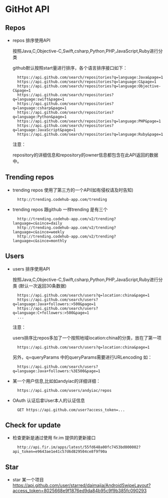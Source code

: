 # GitHot API

## Repos

- repos 排序使用API

	按照Java,C,Objective-C,Swift,csharp,Python,PHP,JavaScript,Ruby进行分类

	github默认按照start量进行排序，各个语言排序接口如下：

		https://api.github.com/search/repositories?q=language:Java&page=1
		https://api.github.com/search/repositories?q=language:C&page=1
		https://api.github.com/search/repositories?q=language:Objective-C&page=1
		https://api.github.com/search/repositories?q=language:swift&page=1
		https://api.github.com/search/repositories?q=language:csharp&page=1
		https://api.github.com/search/repositories?q=language:Python&page=1
		https://api.github.com/search/repositories?q=language:PHP&page=1
		https://api.github.com/search/repositories?q=language:JavaScript&page=1
		https://api.github.com/search/repositories?q=language:Ruby&page=1
	注意：

	repository的详细信息和repository的owner信息都包含在此API返回的数据中。

## Trending repos

- trending repos 使用了第三方的一个API(如有侵权请及时告知)

		http://trending.codehub-app.com/trending

- trending repos 跟github 一样trending 是有三个

		http://trending.codehub-app.com/v2/trending?language=c&since=daily
		http://trending.codehub-app.com/v2/trending?language=c&since=weekly
		http://trending.codehub-app.com/v2/trending?language=c&since=monthly


## Users
- users 排序使用API

	按照Java,C,Objective-C,Swift,csharp,Python,PHP,JavaScript,Ruby进行分类 (默认一次返回30条数据)

		https://api.github.com/search/users?q=location:china&page=1
		https://api.github.com/search/users?q=language:Java+followers:>500&page=1
		https://api.github.com/search/users?q=language:C+followers:>500&page=1
		...
	注意：

	users排序比repos多加了一个按照地域location:china的分类，放在了第一项

		https://api.github.com/search/users?q=location:china&page=1

	另外，q=queryParams 中的queryParams需要进行URLencoding 如：

		https://api.github.com/search/users?q=language:Java+followers:%3E500&page=1

- 某一个用户信息,比如如andyiac的详细详细：

		https://api.github.com/users/andyiac/repos

- OAuth 认证后拿User本人的认证信息

        GET https://api.github.com/user?access_token=...


## Check for update
- 检查更新是通过使用 fir.im 提供的更新接口

		http://api.fir.im/apps/latest/55fd648a00fc7453bd000002?api_token=e9643ae1e41c57d6d829504ce8f9f90a

## Star
- star 某一个项目
	https://api.github.com/user/starred/daimajia/AndroidSwipeLayout?access_token=8025668e9f1876ed9da84b95c9f9b385fc090293